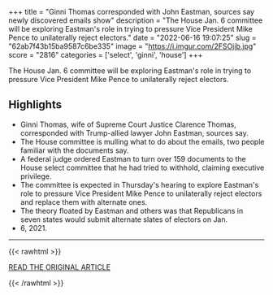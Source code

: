 +++
title = "Ginni Thomas corresponded with John Eastman, sources say newly discovered emails show"
description = "The House Jan. 6 committee will be exploring Eastman's role in trying to pressure Vice President Mike Pence to unilaterally reject electors."
date = "2022-06-16 19:07:25"
slug = "62ab7f43b15ba9587c6be335"
image = "https://i.imgur.com/2FSOjib.jpg"
score = "2816"
categories = ['select', 'ginni', 'house']
+++

The House Jan. 6 committee will be exploring Eastman's role in trying to pressure Vice President Mike Pence to unilaterally reject electors.

## Highlights

- Ginni Thomas, wife of Supreme Court Justice Clarence Thomas, corresponded with Trump-allied lawyer John Eastman, sources say.
- The House committee is mulling what to do about the emails, two people familiar with the documents say.
- A federal judge ordered Eastman to turn over 159 documents to the House select committee that he had tried to withhold, claiming executive privilege.
- The committee is expected in Thursday's hearing to explore Eastman's role to pressure Vice President Mike Pence to unilaterally reject electors and replace them with alternate ones.
- The theory floated by Eastman and others was that Republicans in seven states would submit alternate slates of electors on Jan.
- 6, 2021.

---

{{< rawhtml >}}
  <p class="article-category">
    <a target="_blank" href="https://www.cbsnews.com/news/ginni-thomas-john-eastman-correspondence-emails-house-january-6-committee/">READ THE ORIGINAL ARTICLE</a>
  </p>
{{< /rawhtml >}}
